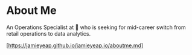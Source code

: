 # About Me
An Operations Specialist at 🍎 who is seeking for mid-career switch from retail operations to data analytics. 

[https://jamieyeap.github.io/jamieyeap.io/aboutme.md]
